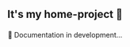 ## <p align="center">It's my home-project 💼 </p>

<p align="center">📑 Documentation in development...</p>
